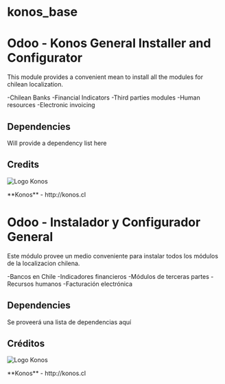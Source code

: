 
# konos_base

Odoo - Konos General Installer and Configurator
==============================================================

This module provides a convenient mean to install all the modules for chilean localization.

-Chilean Banks
-Financial Indicators
-Third parties modules
-Human resources
-Electronic invoicing 

## Dependencies
Will provide a dependency list here


## Credits
<p>
<img alt="Logo Konos" src="http://konos.cl/web/image/435" />
</p>
**Konos** - http://konos.cl

 
Odoo - Instalador y Configurador General
==================================================================

Este módulo provee un medio conveniente para instalar todos los módulos de la localizacion chilena.

-Bancos en Chile
-Indicadores financieros
-Módulos de terceras partes
-Recursos humanos 
-Facturación electrónica

## Dependencies
Se proveerá una lista de dependencias aquí

## Créditos
<p>
<img alt="Logo Konos" src="http://konos.cl/logo.png" />
</p>
**Konos** - http://konos.cl
